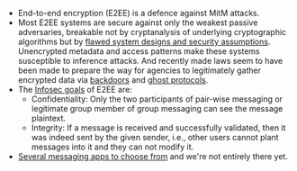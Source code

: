* End-to-end encryption (E2EE) is a defence against MitM attacks.
* Most E2EE systems are secure against only the weakest passive adversaries, breakable not by cryptanalysis of underlying cryptographic algorithms but by [flawed system designs and security assumptions](../../../threat-modelling/E2EE-threat-model). Unencrypted metadata and access patterns make these systems susceptible to inference attacks. And recently made laws seem to have been made to prepare the way for agencies to legitimately gather encrypted data via [backdoors](../../../threat-modelling/E2EE-threat-model/attack-vectors/Backdoor.md) and [ghost protocols](../../../threat-modelling/E2EE-threat-model/attack-vectors/Ghost-protocols.md).
* The [Infosec goals](../Infosec-goals.md) of E2EE are:
  * Confidentiality: Only  the  two  participants  of  pair-wise  messaging  or  legitimate group member of group messaging can see the message plaintext.
  * Integrity: If a message is received and successfully validated, then it was indeed sent by the given sender,  i.e., other users cannot plant messages into it and they can not modify it.
* [Several messaging apps to choose from](Choosing-E2EE-messaging.md) and we're not entirely there yet.